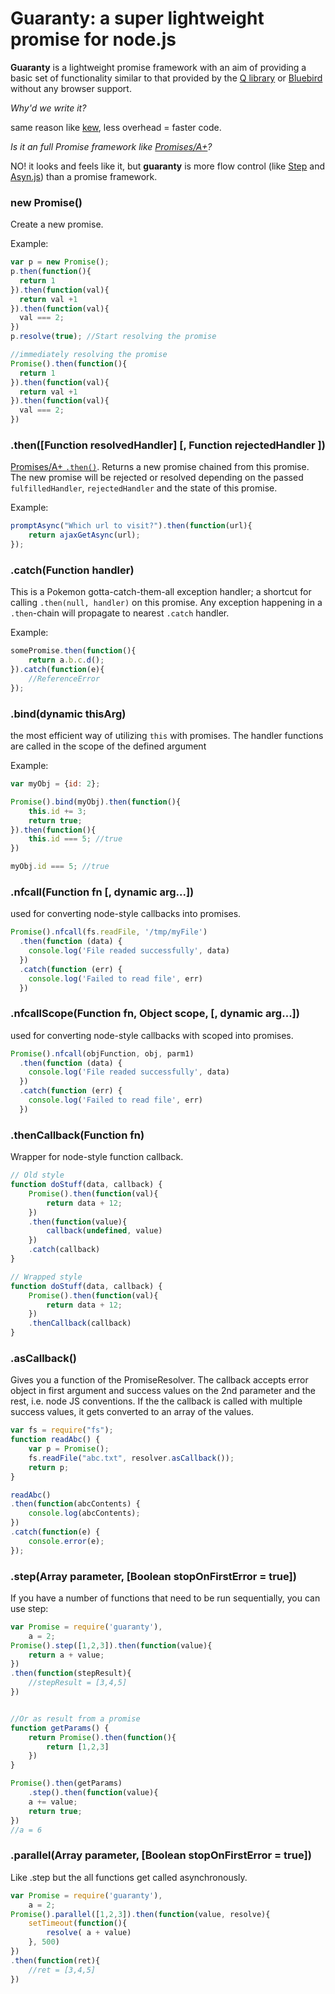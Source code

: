 Guaranty: a super lightweight promise for node.js
==================================

**Guaranty** is a lightweight promise framework with an aim of providing a basic set of functionality similar to that provided by the [Q library](https://github.com/kriskowal/q "Q") or [Bluebird](https://github.com/petkaantonov/bluebird) without any browser support.


*Why'd we write it?*

same reason like [kew](https://github.com/Medium/kew), less overhead = faster code.

*Is it an full Promise framework like [Promises/A+](http://promises-aplus.github.io/promises-spec/)?*

NO! it looks and feels like it, but **guaranty** is more flow control (like [Step](https://github.com/creationix/step) and [Asyn.js](https://github.com/caolan/async)) than a promise framework.




### new Promise()

Create a new promise. 

Example:

```js
var p = new Promise();
p.then(function(){
  return 1
}).then(function(val){
  return val +1
}).then(function(val){
  val === 2;
})
p.resolve(true); //Start resolving the promise
```

```js
//immediately resolving the promise
Promise().then(function(){
  return 1
}).then(function(val){
  return val +1
}).then(function(val){
  val === 2;
})
```


### .then([Function resolvedHandler] [, Function rejectedHandler ])


[Promises/A+ `.then()`](http://promises-aplus.github.io/promises-spec/). Returns a new promise chained from this promise. The new promise will be rejected or resolved depending on the passed `fulfilledHandler`, `rejectedHandler` and the state of this promise.

Example:

```js
promptAsync("Which url to visit?").then(function(url){
    return ajaxGetAsync(url);
});
```


### .catch(Function handler)

This is a Pokemon gotta-catch-them-all exception handler; a shortcut for calling `.then(null, handler)` on this promise. Any exception happening in a `.then`-chain will propagate to nearest `.catch` handler.

Example:

```js
somePromise.then(function(){
    return a.b.c.d();
}).catch(function(e){
    //ReferenceError
});
 ```


### .bind(dynamic thisArg)

the most efficient way of utilizing `this` with promises. The handler functions are called in the scope of the defined argument

Example:

```js
var myObj = {id: 2};

Promise().bind(myObj).then(function(){
    this.id += 3;
    return true;
}).then(function(){
    this.id === 5; //true
})

myObj.id === 5; //true
 ```
 

### .nfcall(Function fn [, dynamic arg...])

used for converting node-style callbacks into promises.

```js
Promise().nfcall(fs.readFile, '/tmp/myFile')
  .then(function (data) {
    console.log('File readed successfully', data)
  })
  .catch(function (err) {
    console.log('Failed to read file', err)
  })
```

### .nfcallScope(Function fn, Object scope, [, dynamic arg...])

used for converting node-style callbacks with scoped into promises.

```js
Promise().nfcall(objFunction, obj, parm1)
  .then(function (data) {
    console.log('File readed successfully', data)
  })
  .catch(function (err) {
    console.log('Failed to read file', err)
  })
```

### .thenCallback(Function fn)

Wrapper for node-style function callback.

```js
// Old style
function doStuff(data, callback) {
    Promise().then(function(val){
        return data + 12;
    })
    .then(function(value){
        callback(undefined, value)
    })
    .catch(callback)
}

// Wrapped style
function doStuff(data, callback) {
    Promise().then(function(val){
        return data + 12;
    })
    .thenCallback(callback)
}

```



### .asCallback()

Gives you a function of the PromiseResolver. The callback accepts error object in first argument and success values on the 2nd parameter and the  rest, i.e. node JS conventions. If the the callback is called with multiple success values, it gets converted to an array of the values.


```js
var fs = require("fs");
function readAbc() {
    var p = Promise();
    fs.readFile("abc.txt", resolver.asCallback());
    return p;
}

readAbc()
.then(function(abcContents) {
    console.log(abcContents);
})
.catch(function(e) {
    console.error(e);
});
```

### .step(Array parameter, [Boolean stopOnFirstError = true])

If you have a number of functions that need to be run sequentially, you can use step:


```js
var Promise = require('guaranty'),
    a = 2;
Promise().step([1,2,3]).then(function(value){
    return a + value;
})
.then(function(stepResult){
    //stepResult = [3,4,5]
})


//Or as result from a promise
function getParams() {
    return Promise().then(function(){
        return [1,2,3]  
    })
}

Promise().then(getParams)
    .step().then(function(value){
    a += value;
    return true;
})
//a = 6
```


### .parallel(Array parameter, [Boolean stopOnFirstError = true])

Like .step but the all functions get called asynchronously.


```js
var Promise = require('guaranty'),
    a = 2;
Promise().parallel([1,2,3]).then(function(value, resolve){
    setTimeout(function(){
        resolve( a + value)
    }, 500)
})
.then(function(ret){
    //ret = [3,4,5]
})
```
